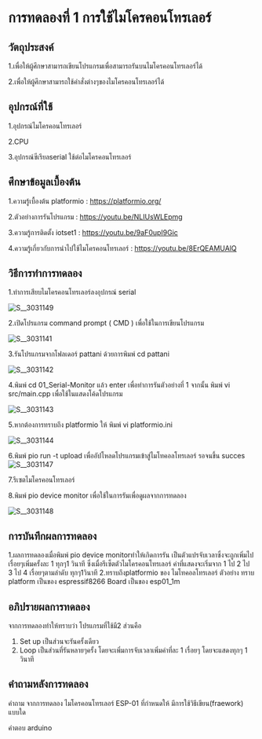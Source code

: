 
# การทดลองที่ 1 การใช้ไมโครคอนโทรเลอร์
## วัตถุประสงค์
1.เพื่อให้ผู้ศึกษาสามารถเขียนโปรแกรมเพื่อสามารถรันบนไมโครคอนโทรเลอร์ได้

2.เพื่อให้ผู้ศึกษาสามารถใช้คำสั่งต่างๆของไมโครคอนโทรเลอร์ได้
## อุปกรณ์ที่ใช้
 1.อุปกรณ์ไมโครคอนโทรเลอร์
 
 2.CPU
 
 3.อุปกรณ์ซีเรียลserial ใช้ต่อไมโครคอนโทรเลอร์
## ศึกษาข้อมูลเบื้องต้น
 1.ความรู้เบื้องต้น platformio : https://platformio.org/
 
 2.ตัวอย่างการรันโปรแกรม : https://youtu.be/NLIUsWLEpmg
 
 3.ความรู้การติดตั้ง iotset1 : https://youtu.be/9aF0upI9Gic
 
 4.ความรู้เกี่ยวกับการนำไปใช้ไมโครคอนโทรเลอร์ : https://youtu.be/8ErQEAMUAlQ
## วิธีการทำการทดลอง
1.ทำการเสียบไมโครคอนโทรเลอร์ลงอุปกรณ์ serial  

![S__3031149](https://user-images.githubusercontent.com/80879549/112361432-f46bf200-8d05-11eb-9a3f-778f9d3aa94b.jpg)

2.เปิดโปรแกรม command prompt ( CMD ) เพื่อใช้ในการเขียนโปรแกรม

![S__3031141](https://user-images.githubusercontent.com/80879549/112360507-fa150800-8d04-11eb-8c65-759c7a793f66.jpg)

3.รันโปรแกรมจากโฟลเดอร์ pattani ด้วยการพิมพ์ cd pattani

![S__3031142](https://user-images.githubusercontent.com/80879549/112360559-09945100-8d05-11eb-9b23-7b3a6ae71765.jpg)

4.พิมพ์ cd 01_Serial-Monitor แล้ว enter เพื่อทำการรันตัวอย่างที่ 1 จากนั้น พิมพ์ vi src/main.cpp เพื่อใช้ในแสดงโค้ดโปรแกรม

![S__3031143](https://user-images.githubusercontent.com/80879549/112360591-1022c880-8d05-11eb-93bd-ba56bae9bb2a.jpg)

5.หากต้องการทราบถึง platformio ให้ พิมพ์ vi platformio.ini

![S__3031144](https://user-images.githubusercontent.com/80879549/112360662-229d0200-8d05-11eb-9c19-d00c0ff198f0.jpg)


6.พิมพ์ pio run -t upload เพื่ออัปโหลดโปรแกรมเข้าสู่ไมโทคอลโทรเลอร์ รอจนขึ้น succes
![S__3031147](https://user-images.githubusercontent.com/80879549/112360972-790a4080-8d05-11eb-8698-b0afb10c26a1.jpg)


7.รีเซตไมโครคอนโทรเลอร์

8.พิมพ์ pio device monitor เพื่อใช้ในการรันเพื่อดูผลจากการทดลอง

![S__3031148](https://user-images.githubusercontent.com/80879549/112360750-39435900-8d05-11eb-9fe0-8f7d0bacda56.jpg)


## การบันทึกผลการทดลอง
 1.ผลการทดลองเมื่อพิมพ์ pio device monitorทำให้เกิดการรัน เป็นตัวแปรจับเวลาซึ่งจะถูกเพิ่มไปเรื่อยๆเพิ่มครั้งละ 1 ทุกๆ1 วินาที ซึ่งเมื่อรีเซ็ตตัวไมโครคอนโทรเลอร์ ค่าที่แสดงจะเริ่มจาก 1 ไป 2 ไป 3 ไป 4 เรื่อยๆตามลำดับ ทุกๆ1วินาที
 2.ทราบถึงplatformio ของ ไมโทคอลโทรเลอร์ ตัวอย่าง ทราบ platform เป็นของ espressif8266 Board เป็นของ esp01_1m
## อภิปรายผลการทดลอง
จากการทดลองทำให้ทราบว่า โปรแกรมที่ใช้มี2 ส่วนคือ
1. Set up เป็นส่วนจะรันครั้งเดียว
2. Loop เป็นส่วนที่รันหลายๆครั้ง โดยจะเพิ่มการจับเวลาเพิ่มค่าที่ละ 1 เรื่อยๆ โดยจะแสดงทุกๆ 1 วินาที
## คำถามหลังการทดลอง
คำถาม จากการทดลอง ไมโครคอนโทรเลอร์ ESP-01 ที่กำหนดให้ มีการใช้วิธีเขียน(fraework) แบบใด

คำตอบ arduino


 



